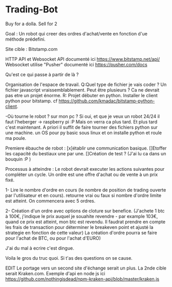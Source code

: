 # Trading-Bot
Buy for a dolla. Sell for 2

Goal : Un robot qui creer des ordres d'achat/vente en fonction d'ue méthode prédefini. 

Site cible : Bitstamp.com

HTTP API et Websocket API documenté ici
https://www.bitstamp.net/api/
Websocket utilise "Pusher" documenté ici
https://pusher.com/docs

 Qu'est ce qui passe à partir de là ? 

Organisation de l'espace de travail. 
   Q:Quel type de fichier je vais coder ? Un fichier javascript vraissemblablement. Peut être plusieurs ? Ca ne devrait pas etre un projet énorme. 
   R: Projet débuter en python. Installer le client python pour bitstamp. cf https://github.com/kmadac/bitstamp-python-client.
   
   -Où tourne le robot ? sur mon pc ? Si oui, et que je veux un robot 24/24 il faut l'heberger -> raspberry pi :P Mais on verra ca plus tard. Et plus tard c'est maintenant. A priori il suffit de faire tourner des fichiers python sur une machine. un OS pour py basic sous linux et on installe python et roule ma poule. 

Premiere ébauche de robot : 
[x]établir une communication basique. 
[]Etoffer les capacité du bestiaux une par une. 
[]Création de test ? (J'ai lu ca dans un bouquin :P ) 

Processus à atteindre : 
Le robot devrait executer les actions suivantes pour compléter un cycle. 
Un ordre est une offre d'achat ou de vente à un prix fixé. 

1- Lire le nombre d'ordre en cours (le nombre de position de trading ouverte par l'utilisateur et en cours). retourne vrai ou faux si nombre d'ordre limite est atteint. On commencera avec 5 ordres. 

2- Création d'un ordre avec options de cloture sur benefice. (J'achete 1 btc à 100€, j'indique le prix auquel je souahite revendre - par example 103€, quand ce prix est atteint, mon btc est revendu. Il faudrat prendre en compte les frais de transaction pour déterminer le breakeven point et ajusté la strategie en fonction de cette valeur) La création d'ordre pourra se faire pour l'achat de BTC, ou pour l'achat d'EURO) 

J'ai du mal à ecrire c'est dingue. 

Voila le gros du truc quoi. Si t'as des questions on se cause. 

EDIT 
Le portage vers un second site d'échange serait un plus. La 2nde cible serait Kraken.com.
Exemple d'api en node js ici 
https://github.com/nothingisdead/npm-kraken-api/blob/master/kraken.js
